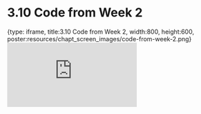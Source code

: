 # 3.10 Code from Week 2
 
{type: iframe, title:3.10 Code from Week 2, width:800, height:600, poster:resources/chapt_screen_images/code-from-week-2.png}
![](https://andrew-bortvin.github.io/slimNotes/no_toc/code-from-week-2.html)
 

 
